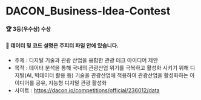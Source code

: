 # DACON_Business-Idea-Contest
#### :trophy: 3등(우수상) 수상
#### :file_folder: 데이터 및 코드 설명은 주피터 파일 안에 있습니다. 

- 주제 : 디지털 기술과 관광 산업을 융합한 관광 테크 아이디어 제안
- 목적 : 데이터 분석을 통해 국내의 관광산업 위기를 극복하고 활성화 시키기 위해 디지털(AI, 빅데이터 활용 등) 기술을 관광산업에 적용하여 관광산업을 활성화하는 아이디어를 공유, 지능형 디지털 관광 활성화
- 사이트 : https://dacon.io/competitions/official/236012/data
